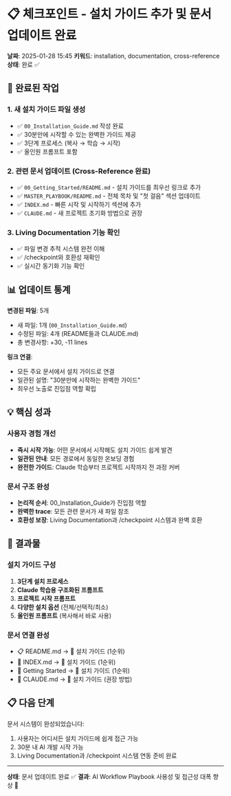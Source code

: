 # 📋 체크포인트 - 설치 가이드 추가 및 문서 업데이트 완료

**날짜**: 2025-01-28 15:45
**키워드**: installation, documentation, cross-reference
**상태**: 완료 ✅

## 🎯 완료된 작업

### 1. 새 설치 가이드 파일 생성
- ✅ `00_Installation_Guide.md` 작성 완료
- ✅ 30분만에 시작할 수 있는 완벽한 가이드 제공
- ✅ 3단계 프로세스 (복사 → 학습 → 시작)
- ✅ 올인원 프롬프트 포함

### 2. 관련 문서 업데이트 (Cross-Reference 완료)
- ✅ `00_Getting_Started/README.md` - 설치 가이드를 최우선 링크로 추가
- ✅ `MASTER_PLAYBOOK/README.md` - 전체 목차 및 "첫 걸음" 섹션 업데이트
- ✅ `INDEX.md` - 빠른 시작 및 시작하기 섹션에 추가
- ✅ `CLAUDE.md` - 새 프로젝트 초기화 방법으로 권장

### 3. Living Documentation 기능 확인
- ✅ 파일 변경 추적 시스템 완전 이해
- ✅ /checkpoint와 호환성 재확인
- ✅ 실시간 동기화 기능 확인

## 📊 업데이트 통계

**변경된 파일**: 5개
- 새 파일: 1개 (`00_Installation_Guide.md`)
- 수정된 파일: 4개 (README들과 CLAUDE.md)
- 총 변경사항: +30, -11 lines

**링크 연결**:
- 모든 주요 문서에서 설치 가이드로 연결
- 일관된 설명: "30분만에 시작하는 완벽한 가이드"
- 최우선 노출로 진입점 역할 확립

## 💡 핵심 성과

### 사용자 경험 개선
- **즉시 시작 가능**: 어떤 문서에서 시작해도 설치 가이드 쉽게 발견
- **일관된 안내**: 모든 경로에서 동일한 온보딩 경험
- **완전한 가이드**: Claude 학습부터 프로젝트 시작까지 전 과정 커버

### 문서 구조 완성
- **논리적 순서**: 00_Installation_Guide가 진입점 역할
- **완벽한 trace**: 모든 관련 문서가 새 파일 참조
- **호환성 보장**: Living Documentation과 /checkpoint 시스템과 완벽 호환

## 🚀 결과물

### 설치 가이드 구성
1. **3단계 설치 프로세스**
2. **Claude 학습용 구조화된 프롬프트**
3. **프로젝트 시작 프롬프트**
4. **다양한 설치 옵션** (전체/선택적/최소)
5. **올인원 프롬프트** (복사해서 바로 사용)

### 문서 연결 완성
- 📋 README.md → 🚀 설치 가이드 (1순위)
- 📖 INDEX.md → 🚀 설치 가이드 (1순위)
- 🎯 Getting Started → 🚀 설치 가이드 (1순위)
- 🤖 CLAUDE.md → 🚀 설치 가이드 (권장 방법)

## 📋 다음 단계

문서 시스템이 완성되었습니다:
1. 사용자는 어디서든 설치 가이드에 쉽게 접근 가능
2. 30분 내 AI 개발 시작 가능
3. Living Documentation과 /checkpoint 시스템 연동 준비 완료

---

**상태**: 문서 업데이트 완료 ✅
**결과**: AI Workflow Playbook 사용성 및 접근성 대폭 향상 🚀